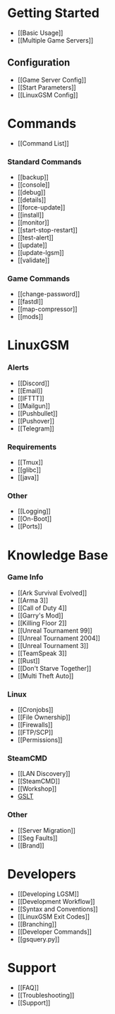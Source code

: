 # Getting Started
* [[Basic Usage]]
* [[Multiple Game Servers]]

## Configuration
* [[Game Server Config]]
* [[Start Parameters]]
* [[LinuxGSM Config]]

# Commands
* [[Command List]]

### Standard Commands
* [[backup]]
* [[console]]
* [[debug]]
* [[details]]
* [[force-update]]
* [[install]]
* [[monitor]]
* [[start-stop-restart]]
* [[test-alert]]
* [[update]]
* [[update-lgsm]]
* [[validate]]

### Game Commands
* [[change-password]]
* [[fastdl]]
* [[map-compressor]]
* [[mods]]

# LinuxGSM

### Alerts
* [[Discord]]
* [[Email]]
* [[IFTTT]]
* [[Mailgun]]
* [[Pushbullet]]
* [[Pushover]]
* [[Telegram]]

### Requirements
* [[Tmux]]
* [[glibc]]
* [[java]]

### Other
* [[Logging]]
* [[On-Boot]]
* [[Ports]]

# Knowledge Base
### Game Info
* [[Ark Survival Evolved]]
* [[Arma 3]]
* [[Call of Duty 4]]
* [[Garry's Mod]]
* [[Killing Floor 2]]
* [[Unreal Tournament 99]]
* [[Unreal Tournament 2004]]
* [[Unreal Tournament 3]]
* [[TeamSpeak 3]]
* [[Rust]]
* [[Don't Starve Together]]
* [[Multi Theft Auto]]

### Linux
* [[Cronjobs]]
* [[File Ownership]]
* [[Firewalls]]
* [[FTP/SCP]]
* [[Permissions]]

### SteamCMD
* [[LAN Discovery]]
* [[SteamCMD]]
* [[Workshop]]
* [GSLT](Game-Server-Login-Token)

### Other
* [[Server Migration]]
* [[Seg Faults]]
* [[Brand]]

# Developers
* [[Developing LGSM]]
* [[Development Workflow]]
* [[Syntax and Conventions]]
* [[LinuxGSM Exit Codes]]
* [[Branching]]
* [[Developer Commands]]
* [[gsquery.py]]

# Support
* [[FAQ]]
* [[Troubleshooting]]
* [[Support]]